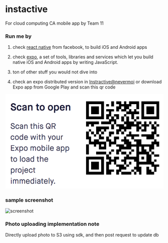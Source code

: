 # instactive
For cloud computing CA mobile app by Team 11

### Run me by
1. check [react native](https://facebook.github.io/react-native/docs/getting-started.html) from facebook, to build iOS and Android apps

2. check [expo](https://docs.expo.io/versions/v27.0.0/), a set of tools, libraries and services which let you build native iOS and Android apps by writing JavaScript.

3. ton of other stuff you would not dive into

4. check an expo distributed version in [Instractive@nevermoi](https://expo.io/@nevermoi/instractive) or download Expo app from Google Play and scan this qr code

![](./toexp.png)

### sample screenshot

![screenshot](https://i.v2ex.co/HL3K6VSol.jpeg)

### Photo uploading implementation note

Directly upload photo to S3 using sdk, and then post request to update db
